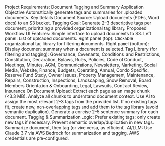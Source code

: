 Project Requirements: Document Tagging and Summary Application
Objective
Automatically generate tags and summaries for uploaded documents.
Key Details
Document Source: Upload documents (PDFs, Word docs) to an S3 bucket.
Tagging Goal: Generate 2–3 descriptive tags per document, prioritizing a provided organizational tag library.
Proposed Workflow
UI Features:
Simple interface to upload documents to S3.
Left panel: List of uploaded documents.
Right panel (top): Clickable organizational tag library for filtering documents.
Right panel (bottom): Display document summary when a document is selected.
Tag Library (for filtering and tagging):
Governance, Covenants, Conditions, and Restrictions, Constitution, Declaration, Bylaws, Rules, Policies, Code of Conduct, Meetings, Minutes, AGM, Communications, Newsletters, Marketing, Social Media, Website, Finance, Budgets, Operating, Annual, Condo Specific, Reserve Fund Study, Owner Issues, Property Management, Maintenance, Repairs, Construction, Inspections, Landscaping, Snow Removal, Board Members Orientation & Onboarding, Legal, Lawsuits, Contract Review, Insurance
On Document Upload:
Extract each page as an image chunk (<3.3 MB).
Analyze all chunks to understand document context.
Use AI to assign the most relevant 2–3 tags from the provided list.
If no existing tags fit, create new, non-overlapping tags and add them to the tag library (avoid semantic duplication).
Generate a concise 2–5 sentence summary for each document.
Tagging & Summarization Logic:
Prefer existing tags; only create new tags if necessary.
Prevent semantic overlap/duplication in new tags.
Summarize document, then tag (or vice versa, as efficient).
AI/LLM:
Use Claude 3.7 via AWS Bedrock for summarization and tagging.
AWS credentials are pre-configured.